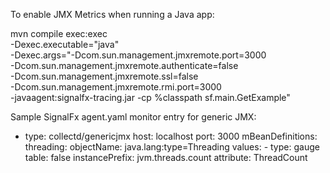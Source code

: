 To enable JMX Metrics when running a Java app:

mvn compile exec:exec \
  -Dexec.executable="java" \
  -Dexec.args="-Dcom.sun.management.jmxremote.port=3000 \
  -Dcom.sun.management.jmxremote.authenticate=false \
  -Dcom.sun.management.jmxremote.ssl=false \
  -Dcom.sun.management.jmxremote.rmi.port=3000 \
  -javaagent:signalfx-tracing.jar -cp %classpath sf.main.GetExample"
  
Sample SignalFx agent.yaml monitor entry for generic JMX:
- type: collectd/genericjmx
    host: localhost
    port: 3000
    mBeanDefinitions:
      threading:
        objectName: java.lang:type=Threading
        values:
        - type: gauge
          table: false
          instancePrefix: jvm.threads.count
          attribute: ThreadCount
